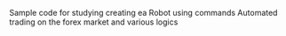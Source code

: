 Sample code for studying creating ea Robot using commands Automated trading on the forex market and various logics
